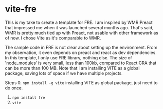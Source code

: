 # vite-fre

This is my take to create a template for FRE. I am inspired by WMR Preact that impressed me when it was launched several months ago. That's said, WMR is pretty much tied up with Preact, not usable with other framework as of now. I chose Vite as it's comparable to WMR.

The sample code in FRE is not clear about setting up the environment. From my observation, it even depends on preact and react as dev dependencies. In this template, I only use FRE library, nothing else. The size of 'node_modules' is very small, less than 100kb, compared to React CRA that can be more than 100 MB. Note that I am installing VITE as a global package, saving lots of space if we have multiple projects.

Steps
0. `npm install -g vite` installing VITE as global package, just need to do once.      
1. `npm install fre`   
2. `vite`  
